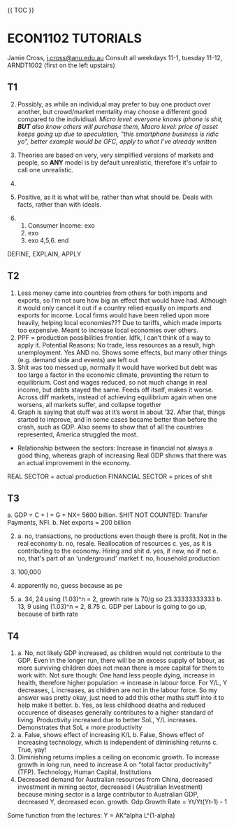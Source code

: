 {{ TOC }}

# ECON1102 TUTORIALS

Jamie Cross, j.cross@anu.edu.au
Consult all weekdays 11-1, tuesday 11-12, ARNDT1002 (first on the left upstairs)

## T1


2. Possibly, as while an individual may prefer to buy one product over another, but crowd/market mentality may choose a different good compared to the individiual. *Micro level: everyone knows iphone is shit, ***BUT*** also know others will purchase them, Macro level: price of asset keeps going up due to speculation, "this smartphone business is ridic yo", better example would be GFC, apply to what I've already written*
3. Theories are based on very, very simplified versions of markets and people, so **ANY** model is by default unrealistic, therefore it's unfair to call one unrealistic.
4. 

5. Positive, as it is what will be, rather than what should be. Deals with facts, rather than with ideals.

6. 1. Consumer Income: exo
   2. exo
   3. exo
   4,5,6. end


DEFINE, EXPLAIN, APPLY

## T2

1. Less money came into countries from others for both imports and exports, so I’m not sure how big an effect that would have had. Although it would only cancel it out if a country relied equally on imports and exports for income. Local firms would have been relied upon more heavily, helping local economies??? Due to tariffs, which made imports too expensive. Meant to increase local economies over others.
2. PPF = production possibilities frontier. Idfk, I can’t think of a way to apply it. Potential Reasons: No trade, less resources as a result, high unemployment. Yes AND no. Shows some effects, but many other things (e.g. demand side and events) are left out
3. Shit was too messed up, normally it would have worked but debt was too large a factor in the economic climate, preventing the return to equilibrium. Cost and wages reduced, so not much change in real income, but debts stayed the same. Feeds off itself, makes it worse. Across diff markets, instead of achieving equilibrium again when one worsens, all markets suffer, and collapse together
4. Graph is saying that stuff was at it’s worst in about ’32. After that, things started to improve, and in some cases became better than before the crash, such as GDP. Also seems to show that of all the countries represented, America struggled the most. 
- Relationship between the sectors: Increase in financial not always a good thing, whereas graph of increasing Real GDP shows that there was an actual improvement in the economy. 

REAL SECTOR = actual production
FINANCIAL SECTOR = prices of shit

## T3

a. GDP = C + I + G + NX= 5600 billion. SHIT NOT COUNTED: Transfer Payments, NFI.
b. Net exports = 200 billion

2. a. no, transactions, no productions even though there is profit. Not in the real economy
   b. no, resale. Reallocation of resources 
   c. yes, as it is contributing to the economy. Hiring and shit
   d. yes, if new, no if not
   e. no, that's part of an 'underground' market
   f. no, household production
3. 100,000

4. apparently no, guess because as pe

5. a. 34, 24 using (1.03)^n = 2, growth rate is 70/g so 23.33333333333
   b. 13, 9 using (1.03)^n = 2, 8.75
   c. GDP per Labour is going to go up, because of birth rate

## T4

1. a. No, not likely GDP increased, as children would not contribute to the GDP. Even in the longer run, there will be an excess supply of labour, as more surviving children does not mean there is more capital for them to work with. Not sure though: One hand less people dying, increase in health, therefore higher population -> increase in labour force. For Y/L, Y decreases, L increases, as children are not in the labour force. So my answer was pretty okay, just need to add this other maths stuff into it to help make it better.
   b. Yes, as less childhood deaths and reduced occurence of diseases generally contributes to a higher standard of living. Productivity increased due to better SoL, Y/L increases. Demonstrates that SoL ≠ more productivity
2. a. False, shows effect of increasing K/L
   b. False, Shows effect of increasing technology, which is independent of diminishing returns
   c. True, yay!
3. Diminishing returns implies a ceiling on economic growth. To increase growth in long run, need to increase A on "total factor productivity" (TFP). Technology, Human Capital, Institutions 
4. Decreased demand for Australian resources from China, decreased investment in mining sector, decreased I (Australian Investment) because mining sector is a large contributor to Australian GDP, decreased Y, decreased econ. growth. Gdp Growth Rate = Yt/Yt(Yt-1) - 1

Some function from the lectures: Y = AK^alpha L^(1-alpha)
